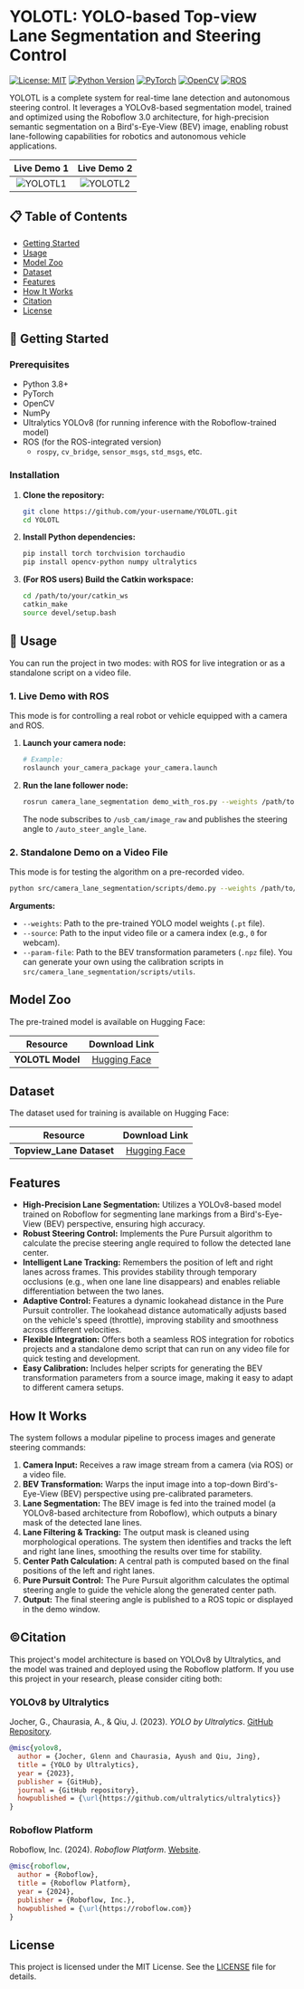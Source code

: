 # YOLOTL: YOLO-based Top-view Lane Segmentation and Steering Control

[![License: MIT](https://img.shields.io/badge/License-MIT-yellow.svg)](https://opensource.org/licenses/MIT)
[![Python Version](https://img.shields.io/badge/python-3.8+-blue.svg)](https://www.python.org/downloads/)
[![PyTorch](https://img.shields.io/badge/PyTorch-%23EE4C2C.svg?style=for-the-badge&logo=PyTorch&logoColor=white)](https://pytorch.org/)
[![OpenCV](https://img.shields.io/badge/OpenCV-%235C3EE8.svg?style=for-the-badge&logo=OpenCV&logoColor=white)](https://opencv.org/)
[![ROS](https://img.shields.io/badge/ROS-%2322314E.svg?style=for-the-badge&logo=ROS&logoColor=white)](http://www.ros.org/)

YOLOTL is a complete system for real-time lane detection and autonomous steering control. It leverages a YOLOv8-based segmentation model, trained and optimized using the Roboflow 3.0 architecture, for high-precision semantic segmentation on a Bird's-Eye-View (BEV) image, enabling robust lane-following capabilities for robotics and autonomous vehicle applications.

| Live Demo 1 | Live Demo 2 |
| :---: | :---: |
| ![YOLOTL1](./YOLOTL1.gif) | ![YOLOTL2](./YOLOTL2.gif) |

## 📋 Table of Contents

*   [Getting Started](#-getting-started)
*   [Usage](#-usage)
*   [Model Zoo](#-model-zoo)
*   [Dataset](#-dataset)
*   [Features](#-features)
*   [How It Works](#-how-it-works)
*   [Citation](#-citation)
*   [License](#-license)

## 🚀 Getting Started

### Prerequisites

-   Python 3.8+
-   PyTorch
-   OpenCV
-   NumPy
-   Ultralytics YOLOv8 (for running inference with the Roboflow-trained model)
-   ROS (for the ROS-integrated version)
    -   `rospy`, `cv_bridge`, `sensor_msgs`, `std_msgs`, etc.

### Installation

1.  **Clone the repository:**
    ```bash
    git clone https://github.com/your-username/YOLOTL.git
    cd YOLOTL
    ```

2.  **Install Python dependencies:**
    ```bash
    pip install torch torchvision torchaudio
    pip install opencv-python numpy ultralytics
    ```

3.  **(For ROS users) Build the Catkin workspace:**
    ```bash
    cd /path/to/your/catkin_ws
    catkin_make
    source devel/setup.bash
    ```

## 📃 Usage

You can run the project in two modes: with ROS for live integration or as a standalone script on a video file.

### 1. Live Demo with ROS

This mode is for controlling a real robot or vehicle equipped with a camera and ROS.

1.  **Launch your camera node:**
    ```bash
    # Example:
    roslaunch your_camera_package your_camera.launch
    ```

2.  **Run the lane follower node:**
    ```bash
    rosrun camera_lane_segmentation demo_with_ros.py --weights /path/to/your/weights.pt --param-file /path/to/your/bev_params.npz
    ```
    The node subscribes to `/usb_cam/image_raw` and publishes the steering angle to `/auto_steer_angle_lane`.

### 2. Standalone Demo on a Video File

This mode is for testing the algorithm on a pre-recorded video.

```bash
python src/camera_lane_segmentation/scripts/demo.py --weights /path/to/your/weights.pt --source /path/to/your/video.mp4 --param-file /path/to/your/bev_params.npz
```

**Arguments:**
-   `--weights`: Path to the pre-trained YOLO model weights (`.pt` file).
-   `--source`: Path to the input video file or a camera index (e.g., `0` for webcam).
-   `--param-file`: Path to the BEV transformation parameters (`.npz` file). You can generate your own using the calibration scripts in `src/camera_lane_segmentation/scripts/utils`.

## Model Zoo

The pre-trained model is available on Hugging Face:

| Resource | Download Link |
| :---: | :---: |
| **YOLOTL Model** | [Hugging Face](https://huggingface.co/Highsky7/YOLOTL) |

## Dataset

The dataset used for training is available on Hugging Face:

| Resource | Download Link |
| :---: | :---: |
| **Topview_Lane Dataset** | [Hugging Face](https://huggingface.co/datasets/Highsky7/Topview_Lane) |

## Features

-   **High-Precision Lane Segmentation:** Utilizes a YOLOv8-based model trained on Roboflow for segmenting lane markings from a Bird's-Eye-View (BEV) perspective, ensuring high accuracy.
-   **Robust Steering Control:** Implements the Pure Pursuit algorithm to calculate the precise steering angle required to follow the detected lane center.
-   **Intelligent Lane Tracking:** Remembers the position of left and right lanes across frames. This provides stability through temporary occlusions (e.g., when one lane line disappears) and enables reliable differentiation between the two lanes.
-   **Adaptive Control:** Features a dynamic lookahead distance in the Pure Pursuit controller. The lookahead distance automatically adjusts based on the vehicle's speed (throttle), improving stability and smoothness across different velocities.
-   **Flexible Integration:** Offers both a seamless ROS integration for robotics projects and a standalone demo script that can run on any video file for quick testing and development.
-   **Easy Calibration:** Includes helper scripts for generating the BEV transformation parameters from a source image, making it easy to adapt to different camera setups.

## How It Works

The system follows a modular pipeline to process images and generate steering commands:

1.  **Camera Input:** Receives a raw image stream from a camera (via ROS) or a video file.
2.  **BEV Transformation:** Warps the input image into a top-down Bird's-Eye-View (BEV) perspective using pre-calibrated parameters.
3.  **Lane Segmentation:** The BEV image is fed into the trained model (a YOLOv8-based architecture from Roboflow), which outputs a binary mask of the detected lane lines.
4.  **Lane Filtering & Tracking:** The output mask is cleaned using morphological operations. The system then identifies and tracks the left and right lane lines, smoothing the results over time for stability.
5.  **Center Path Calculation:** A central path is computed based on the final positions of the left and right lanes.
6.  **Pure Pursuit Control:** The Pure Pursuit algorithm calculates the optimal steering angle to guide the vehicle along the generated center path.
7.  **Output:** The final steering angle is published to a ROS topic or displayed in the demo window.

## ©Citation

This project's model architecture is based on YOLOv8 by Ultralytics, and the model was trained and deployed using the Roboflow platform. If you use this project in your research, please consider citing both:

### YOLOv8 by Ultralytics

Jocher, G., Chaurasia, A., & Qiu, J. (2023). *YOLO by Ultralytics*. [GitHub Repository](https://github.com/ultralytics/ultralytics).

```bibtex
@misc{yolov8,
  author = {Jocher, Glenn and Chaurasia, Ayush and Qiu, Jing},
  title = {YOLO by Ultralytics},
  year = {2023},
  publisher = {GitHub},
  journal = {GitHub repository},
  howpublished = {\url{https://github.com/ultralytics/ultralytics}}
}
```

### Roboflow Platform

Roboflow, Inc. (2024). *Roboflow Platform*. [Website](https://roboflow.com).

```bibtex
@misc{roboflow,
  author = {Roboflow},
  title = {Roboflow Platform},
  year = {2024},
  publisher = {Roboflow, Inc.},
  howpublished = {\url{https://roboflow.com}}
}
```

## License

This project is licensed under the MIT License. See the [LICENSE](LICENSE) file for details.
